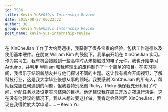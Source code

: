 ```yaml
---
id: 7506
title: Kevin Yu&#039;s Internship Review
date: 2015-08-27 00:23:32
author: 38
group: Kevin Yu&#039;s Internship Review
post_name: kevin-yus-internship-review
---
```


在 XinCheJian 工作了大约两週後，我获得了很多宝贵的经验，包括工作道德以及使用基本硬件。在朋友 William Kim 的鼓励下，我早前开始在 XinCheJian 实习。作为实习生，我有机会接触到一些高中时从未接触过的电子元件。我也开始学习 Arduino，并利用 William 和我整理出的废料制作了一个简单的项目。在实习期间，我很乐于结识新朋友并与他们探讨不同的主题。这让我有机会开阔视野，了解科技行业，这是我大学毕业後想从事的领域。我要感谢 XinCheJian 的所有人，帮助我克服任何遇到的问题，但我要特别感谢 Ricky。Ricky 确保我充分利用了时间，分配任务以及设定实习结束的目标。他还建议我在周三开放之夜进行演讲，这在没有他建议的情况下，我从未想过要这样做。我肯定会经常回 XinCheJian，但现在我得忙於大学申请……－Kevin Yu